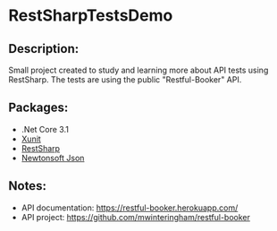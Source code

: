 # RestSharpTestsDemo

## Description:
Small project created to study and learning more about API tests using RestSharp. The tests are using the public "Restful-Booker" API.

## Packages:
- .Net Core 3.1
- [Xunit](https://xunit.net/)
- [RestSharp](http://restsharp.org/)
- [Newtonsoft Json](https://www.newtonsoft.com/json)

## Notes:
- API documentation: https://restful-booker.herokuapp.com/
- API project: https://github.com/mwinteringham/restful-booker

